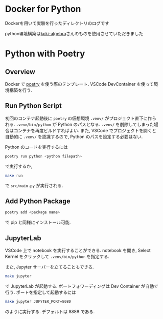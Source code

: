 # Docker for Python 
Dockerを用いて実験を行ったディレクトリのログです

python環境構築は[koki-algebra](https://github.com/koki-algebra)さんのものを使用させていただきました

# Python with Poetry
## Overview
Docker で [poetry](https://python-poetry.org/docs/basic-usage/) を使う際のテンプレート. VSCode DevContainer を使って環境構築を行う.

## Run Python Script
初回のコンテナ起動後に `poetry` の仮想環境 `.venv/` がプロジェクト直下に作られる. `.venv/bin/python` が Python のパスとなる. `.venv/` を削除してしまった場合はコンテナを再度ビルドすればよい. また, VSCode でプロジェクトを開くと自動的に `.venv/` を認識するので, Python のパスを設定する必要はない.

Python のコードを実行するには
```sh
poetry run python <python filepath>
```
で実行するか,
```sh
make run
```
で `src/main.py` が実行される.

## Add Python Package
```sh
poetry add <package name>
```
で pip と同様にインストール可能.

## JupyterLab
VSCode 上で notebook を実行することができる. notebook を開き, Select Kernel をクリックして `.venv/bin/python` を指定する.

また, Jupyter サーバーを立てることもできる.
```sh
make jupyter
```
で JupyterLab が起動する. ポートフォワーディングは Dev Container が自動で行う. ポートを指定して起動するには
```sh
make jupyter JUPYTER_PORT=8080
```
のように実行する. デフォルトは 8888 である.

